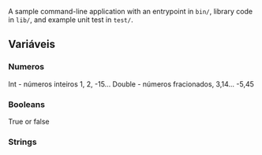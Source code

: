A sample command-line application with an entrypoint in `bin/`, library code
in `lib/`, and example unit test in `test/`.

## Variáveis

### Numeros
Int - números inteiros 1, 2, -15...
Double - números fracionados, 3,14... -5,45

### Booleans
True or false

### Strings